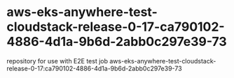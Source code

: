 # aws-eks-anywhere-test-cloudstack-release-0-17-ca790102-4886-4d1a-9b6d-2abb0c297e39-73
repository for use with E2E test job aws-eks-anywhere-test-cloudstack-release-0-17:ca790102-4886-4d1a-9b6d-2abb0c297e39-73
